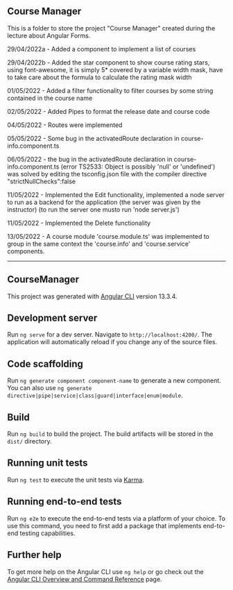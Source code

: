 ## Course Manager
This is a folder to store the project "Course Manager" created during the lecture about Angular Forms.

29/04/2022a - Added a component to implement a list of courses 

29/04/2022b - Added the star component to show course rating stars, using font-awesome, it is simply 5* covered by a variable width mask, have to take care about the formula to calculate the rating mask width

01/05/2022 - Added a filter functionality to filter courses by some string contained in the course name

02/05/2022 - Added Pipes to format the release date and course code

04/05/2022 - Routes were implemented

05/05/2022 - Some bug in the activatedRoute declaration in course-info.component.ts

06/05/2022 - the bug in the activatedRoute declaration in course-info.component.ts (error TS2533: Object is possibly 'null' or 'undefined') was solved by editing the tsconfig.json file with the compiler directive "strictNullChecks":false

11/05/2022 - Implemented the Edit functionality, implemented a node server to run as a backend for the application (the server was given by the instructor) (to run the server one musto run 'node server.js')

11/05/2022 - Implemented the Delete functionality

13/05/2022 - A course module 'course.module.ts' was implemented to group in the same context the 'course.info' and 'course.service' components.

-----------------------------------------------
## CourseManager

This project was generated with [Angular CLI](https://github.com/angular/angular-cli) version 13.3.4.

## Development server

Run `ng serve` for a dev server. Navigate to `http://localhost:4200/`. The application will automatically reload if you change any of the source files.

## Code scaffolding

Run `ng generate component component-name` to generate a new component. You can also use `ng generate directive|pipe|service|class|guard|interface|enum|module`.

## Build

Run `ng build` to build the project. The build artifacts will be stored in the `dist/` directory.

## Running unit tests

Run `ng test` to execute the unit tests via [Karma](https://karma-runner.github.io).

## Running end-to-end tests

Run `ng e2e` to execute the end-to-end tests via a platform of your choice. To use this command, you need to first add a package that implements end-to-end testing capabilities.

## Further help

To get more help on the Angular CLI use `ng help` or go check out the [Angular CLI Overview and Command Reference](https://angular.io/cli) page.
